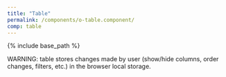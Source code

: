 ```yaml
---
title: "Table"
permalink: /components/o-table.component/
comp: table
---
```



{% include base_path %}


WARNING: table stores changes made by user (show/hide columns, order changes, filters, etc.) in the browser local storage.






